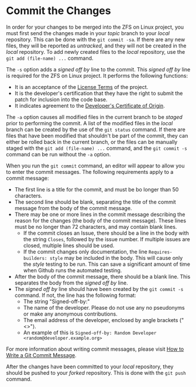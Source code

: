 # Commit the Changes

In order for your changes to be merged into the ZFS on Linux project, you must first send the changes made in your *topic* branch to your *local* repository.  This can be done with the `git commit -sa`.  If there are any new files, they will be reported as *untracked*, and they will not be created in the *local* repository.  To add newly created files to the *local* repository, use the `git add (file-name) ...` command.

The `-s` option adds a *signed off by* line to the commit.  This *signed off by* line is required for the ZFS on Linux project.  It performs the following functions:
* It is an acceptance of the [License Terms][license] of the project.
* It is the developer's certification that they have the right to submit the patch for inclusion into the code base.
* It indicates agreement to the [Developer's Certificate of Origin][COA].

The `-a` option causes all modified files in the current branch to be *staged* prior to performing the commit.  A list of the modified files in the *local* branch can be created by the use of the `git status` command.  If there are files that have been modified that shouldn't be part of the commit, they can either be rolled back in the current branch, or the files can be manually staged with the `git add (file-name) ...` command, and the `git commit -s` command can be run without the `-a` option.

When you run the `git commit` command, an editor will appear to allow you to enter the commit messages.  The following requirements apply to a commit message:
* The first line is a title for the commit, and must be bo longer than 50 characters.
* The second line should be blank, separating the title of the commit message from the body of the commit message.
* There may be one or more lines in the commit message describing the reason for the changes (the body of the commit message).  These lines must be no longer than 72 characters, and may contain blank lines.
  * If the commit closes an Issue, there should be a line in the body with the string `Closes`, followed by the issue number.  If multiple issues are closed, multiple lines should be used.
  * If the commit changes only documentation, the line `Requires-builders: style` may be included in the body.  This will cause only the *style* testing to be run.  This can save a significant amount of time when Github runs the automated testing.
  <!-- from https://github.com/zfsonlinux/zfs/wiki/Buildbot-Options -->
* After the body of the commit message, there should be a blank line.  This separates the body from the *signed off by* line.
* The *signed off by* line should have been created by the `git commit -s` command.  If not, the line has the following format:
  * The string "Signed-off-by:"
  * The name of the developer.  Please do not use any no pseudonyms or make any anonymous contributions.
  * The email address of the developer, enclosed by angle brackets ("<>").
  * An example of this is `Signed-off-by: Random Developer <random@developer.example.org>`

For more information about writing commit messages, please visit [How to Write a Git Commit Message][writing-commit-message].

After the changes have been committed to your *local* repository, they should be pushed to your *forked* repository.  This is done with the `git push` command.

[license]: https://github.com/zfsonlinux/zfs/blob/master/COPYRIGHT
[COA]: https://www.kernel.org/doc/html/latest/process/submitting-patches.html#sign-your-work-the-developer-s-certificate-of-origin
[writing-commit-message]: https://chris.beams.io/posts/git-commit/
